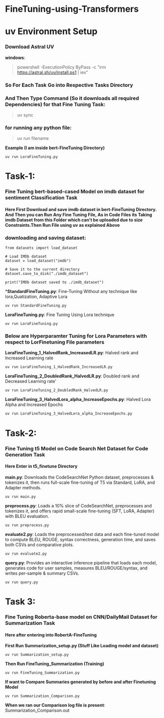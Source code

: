 # FineTuning-using-Transformers

# uv Environment Setup

### Download Astral UV
**windows**:
>powershell -ExecutionPolicy ByPass -c "irm https://astral.sh/uv/install.ps1 | iex"

### So For Each Task Go into Respective Tasks Directory 
### And Then Type Command (So it downloads all required Dependencies) for that Fine Tuning Task:
>uv sync

### for running any python file:
>uv run filename

**Example (I am inside bert-FineTuning Directory)**

```uv run LoraFineTuning.py```

# Task-1: 
### Fine Tuning bert-based-cased Model on imdb dataset for sentiment Classification Task

#### Here First Download and save imdb dataset in bert-FineTuning Directory. And Then you can Run Any Fine Tuning File, As in Code Files its Taking imdb Dataset from this Folder which can't be uploaded due to size Constraints.Then Run File using uv as explained Above

### downloading and saving dataset:
```
from datasets import load_dataset

# Load IMDb dataset
dataset = load_dataset("imdb")

# Save it to the current directory
dataset.save_to_disk("./imdb_dataset")

print("IMDb dataset saved to ./imdb_dataset")
```

***StandardFineTuning.py**: Fine-Tuning Without any technique like lora,Quatization, Adaptive Lora

```uv run StandardFineTuning.py```

**LoraFineTuning.py**: Fine Tuning Using Lora technique

```uv run LoraFineTuning.py```

### Below are Hyperparamter Tuning for Lora Parameters with respect to LorFinetuning File parameters

**LoraFineTuning_1_HalvedRank_IncreasedLR.py**: Halved rank and Increased Learning rate

```uv run LoraFineTuning_1_HalvedRank_IncreasedLR.py```

**LoraFineTuning_2_DoubledRank_HalvedLR.py**: Doubled rank and Decreased Learning rate'

```uv run LoraFineTuning_2_DoubledRank_HalvedLR.py```

**LoraFineTuning_3_HalvedLora_alpha_IncreaseEpochs.py**: Halved Lora Alpha and Increased Epochs

```uv run LoraFineTuning_3_HalvedLora_alpha_IncreaseEpochs.py```

# Task-2: 
### Fine Tuning t5 Model on Code Search Net Dataset for Code Generation Task

#### Here Enter in t5_finetune Directory
**main.py**: Downloads the CodeSearchNet Python dataset, preprocesses & tokenizes it, then runs full-scale fine-tuning of T5 via Standard, LoRA, and Adapter methods.

```uv run main.py```

**preprocess.py**: Loads a 10% slice of CodeSearchNet, preprocesses and tokenizes it, and offers rapid small-scale fine-tuning (SFT, LoRA, Adapter) with BLEU evaluation.

```uv run preprocess.py```

**evaluate2.py**: Loads the preprocessed/test data and each fine-tuned model to compute BLEU, ROUGE, syntax correctness, generation time, and saves both CSVs and comparative plots.

```uv run evaluate2.py```

**query.py**: Provides an interactive inference pipeline that loads each model, generates code for user samples, measures BLEU/ROUGE/syntax, and writes per-sample & summary CSVs.

```uv run query.py```


# Task 3:
### Fine Tuning Roberta-base model on CNN/DailyMail Dataset for Summarization Task 

#### Here after entering into RobertA-FineTuning

**First Run Summarization_setup.py (Stuff Like Loading model and dataset)**

```uv run Summarization_setup.py```

**Then Run FineTuning_Summarization (Training)**

```uv run FineTuning_Summarization.py```

**If want to Compare Summaries generated by before and after Finetuning Model**

```uv run Summarization_Comparison.py```

**When we ran our Comparison log file is present**: Summarization_Comparison.out



